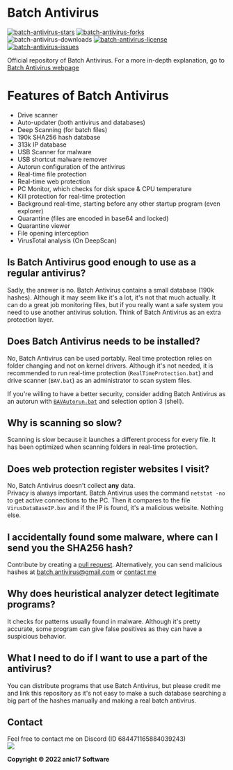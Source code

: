 

# Batch Antivirus
<a href="https://github.com/anic17/Batch-Antivirus/stargazers">![batch-antivirus-stars](https://img.shields.io/github/stars/anic17/Batch-Antivirus?color=yellow&style=flat-square)</a> <a href="https://github.com/anic17/Batch-Antivirus/network/members">![batch-antivirus-forks](https://img.shields.io/github/forks/anic17/Batch-Antivirus?style=flat-square)</a> ![batch-antivirus-downloads](https://img.shields.io/github/downloads/anic17/Batch-Antivirus/total?color=green&style=flat-square) <a href="https://www.gnu.org/licenses/gpl-3.0">![batch-antivirus-license](https://img.shields.io/github/license/anic17/Batch-Antivirus?style=flat-square)</a> <a href="https://github.com/anic17/Batch-Antivirus/issues">![batch-antivirus-issues](https://img.shields.io/github/issues/anic17/Batch-Antivirus?style=flat-square)</a>

Official repository of Batch Antivirus. For a more in-depth explanation, go to [Batch Antivirus webpage](https://anic17.github.io/Batch-Antivirus)

# Features of Batch Antivirus

 - Drive scanner
 - Auto-updater (both antivirus and databases)
 - Deep Scanning (for batch files)
 - 190k SHA256 hash database
 - 313k IP database
 - USB Scanner for malware
 - USB shortcut malware remover
 - Autorun configuration of the antivirus
 - Real-time file protection
 - Real-time web protection
 - PC Monitor, which checks for disk space & CPU temperature
 - Kill protection for real-time protection
 - Background real-time, starting before any other startup program (even explorer)
 - Quarantine (files are encoded in base64 and locked)
 - Quarantine viewer
 - File opening interception
 - VirusTotal analysis (On DeepScan)

## Is Batch Antivirus good enough to use as a regular antivirus?

Sadly, the answer is no. Batch Antivirus contains a small database (190k hashes). Although it may seem like it's a lot, it's not that much actually.
It can do a great job monitoring files, but if you really want a safe system you need to use another antivirus solution. Think of Batch Antivirus as an extra protection layer.

## Does Batch Antivirus needs to be installed?

No, Batch Antivirus can be used portably. Real time protection relies on folder changing and not on kernel drivers. Although it's not needed, it is recommended to run real-time protection (`RealTimeProtection.bat`) and drive scanner (`BAV.bat`) as an administrator to scan system files.  

If you're willing to have a better security, consider adding Batch Antivirus as an autorun with [`BAVAutorun.bat`](https://github.com/anic17/Batch-Antivirus/blob/master/BAVAutorun.bat) and selection option 3 (shell).

## Why is scanning so slow?

Scanning is slow because it launches a different process for every file. It has been optimized when scanning folders in real-time protection.

## Does web protection register websites I visit?

No, Batch Antivirus doesn't collect **any** data.  
Privacy is always important. Batch Antivirus uses the command `netstat -no` to get active connections to the PC. Then it compares to the file `VirusDataBaseIP.bav` and if the IP is found, it's a malicious website. Nothing else.

## I accidentally found some malware, where can I send you the SHA256 hash?

Contribute by creating a [pull request](https://github.com/anic17/Batch-Antivirus/pulls). Alternatively, you can send malicious hashes at batch.antivirus@gmail.com or [contact me](#contact)


## Why does heuristical analyzer detect legitimate programs?

It checks for patterns usually found in malware. Although it's pretty accurate, some program can give false positives as they can have a suspicious behavior.

## What I need to do if I want to use a part of the antivirus?

You can distribute programs that use Batch Antivirus, but please credit me and link this repository as it's not easy to make a such database searching a big part of the hashes manually and making a real batch antivirus.

## Contact

Feel free to contact me on Discord (ID 684471165884039243)  
<a href="https://discord.gg/J628dBqQgb"><img src="https://img.shields.io/discord/728958932210679869?style=flat-square&logo=appveyor"></a>


**Copyright &copy; 2022 anic17 Software**
<!-- 
View counter 
-->
<img src="https://hits.seeyoufarm.com/api/count/incr/badge.svg?url=https%3A%2F%2Fgithub.com%2Fanic17%2FBatch-Antivirus&count_bg=%23FFFFFF&title_bg=%23FFFFFF&icon=&icon_color=%23FFFFFF&title=hits&edge_flat=false" height=0 width=0>
